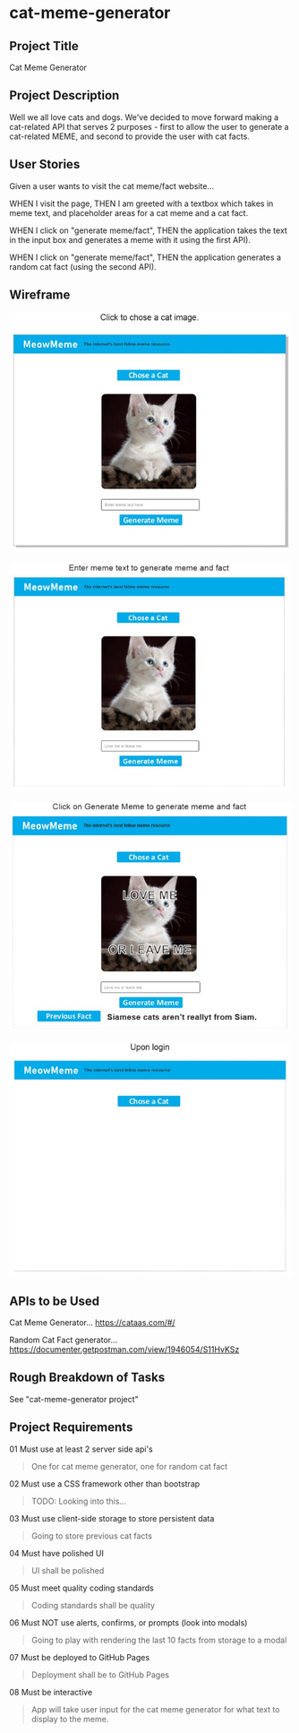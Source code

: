 # cat-meme-generator

## Project Title
Cat Meme Generator

## Project Description
Well we all love cats and dogs.  We've decided to move forward making a cat-related API that serves 2 purposes - first to allow the user to generate a cat-related MEME, and second to provide the user with cat facts.

## User Stories
Given a user wants to visit the cat meme/fact website...

WHEN I visit the page,
THEN I am greeted with a textbox which takes in meme text, and placeholder areas for a cat meme and a cat fact.

WHEN I click on "generate meme/fact",
THEN the application takes the text in the input box and generates a meme with it using the first API).

WHEN I click on "generate meme/fact",
THEN the application generates a random cat fact (using the second API).

## Wireframe
![Chose Cat State](https://github.com/Pkrysinski/cat-meme-generator/blob/main/assets/images/Chose%20Cat%20State.JPG)

![Enter Text State](https://github.com/Pkrysinski/cat-meme-generator/blob/main/assets/images/Enter%20Text%20State.JPG)

![Generate Meme State](https://github.com/Pkrysinski/cat-meme-generator/blob/main/assets/images/Meme%20Generate%20State.JPG)

![Initial Page State](https://github.com/Pkrysinski/cat-meme-generator/blob/main/assets/images/open%20page%20state.JPG)


## APIs to be Used
Cat Meme Generator...
https://cataas.com/#/

Random Cat Fact generator...
https://documenter.getpostman.com/view/1946054/S11HvKSz

## Rough Breakdown of Tasks
See "cat-meme-generator project"

## Project Requirements
01 Must use at least 2 server side api's
>One for cat meme generator, one for random cat fact

02 Must use a CSS framework other than bootstrap
>TODO: Looking into this...

03 Must use client-side storage to store persistent data
>Going to store previous cat facts

04 Must have polished UI
>UI shall be polished

05 Must meet quality coding standards
>Coding standards shall be quality

06 Must NOT use alerts, confirms, or prompts (look into modals)
>Going to play with rendering the last 10 facts from storage to a modal

07 Must be deployed to GitHub Pages
>Deployment shall be to GitHub Pages

08 Must be interactive
>App will take user input for the cat meme generator for what text to display to the meme.
